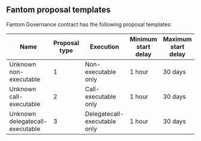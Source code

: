 ## Fantom proposal templates

Fantom Governance contract has the following proposal templates:

| Name                            | Proposal type | Execution                    | Minimum start delay | Maximum start delay | Minimum voting duration | Maximum voting duration | Minimum turnout | Minimum agreement |
|---------------------------------|---------------|------------------------------|---------------------|---------------------|-------------------------|-------------------------|-----------------|-------------------|
| Unknown non-executable          | 1             | Non-executable only          | 1 hour              | 30 days             | 7 days                  | 180 days                | 55%             | 55%               |
| Unknown call-executable         | 2             | Call-executable only         | 1 hour              | 30 days             | 7 days                  | 180 days                | 60%             | 60%               |
| Unknown delegatecall-executable | 3             | Delegatecall-executable only | 1 hour              | 30 days             | 14 days                 | 180 days                | 90%             | 90%               |
